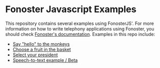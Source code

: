 # Fonoster Javascript Examples

This repository contains several examples using FonosterJS'. For more information on how to write telephony applications using Fonoster, you should check [Fonoster's documentation](http://fonoster.com/docs/). Examples in this repo include:

- [Say "hello" to the monkeys](https://github.com/psanders/fnjsexamples/blob/master/hello-monkeys.js)
- [Choose a fruit in the basket](https://github.com/psanders/fnjsexamples/blob/master/fruits-basket.js)
- [Select your president](https://github.com/psanders/fnjsexamples/blob/master/presidential-campaign.js)
- [Speech-to-text example / Beta](https://github.com/psanders/fnjsexamples/blob/master/frecognize.js)
